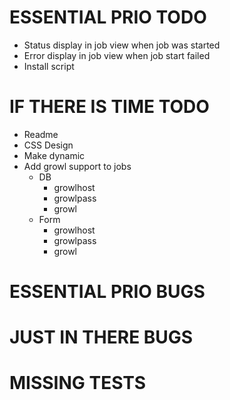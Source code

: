 ESSENTIAL PRIO TODO
===================
* Status display in job view when job was started
* Error display in job view when job start failed
* Install script


IF THERE IS TIME TODO
=====================
* Readme
* CSS Design
* Make dynamic
* Add growl support to jobs
  * DB
    * growlhost 
    * growlpass
    * growl
  * Form
    * growlhost 
    * growlpass
    * growl

ESSENTIAL PRIO BUGS
===================

JUST IN THERE BUGS
==================

MISSING TESTS
=============
